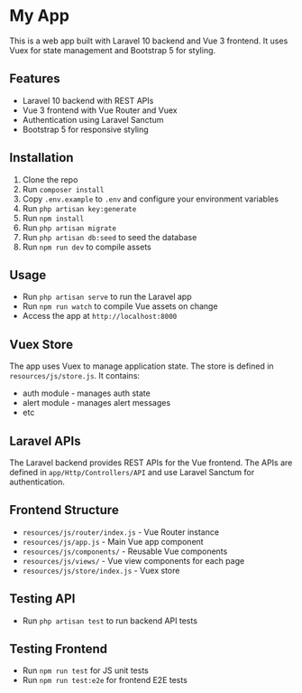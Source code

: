 # My App

This is a web app built with Laravel 10 backend and Vue 3 frontend. It uses Vuex for state management and Bootstrap 5 for styling.

## Features

- Laravel 10 backend with REST APIs
- Vue 3 frontend with Vue Router and Vuex 
- Authentication using Laravel Sanctum
- Bootstrap 5 for responsive styling

## Installation

1. Clone the repo
2. Run `composer install`
3. Copy `.env.example` to `.env` and configure your environment variables
4. Run `php artisan key:generate` 
5. Run `npm install`
6. Run `php artisan migrate`
7. Run `php artisan db:seed` to seed the database
8. Run `npm run dev` to compile assets

## Usage

- Run `php artisan serve` to run the Laravel app
- Run `npm run watch` to compile Vue assets on change
- Access the app at `http://localhost:8000`

## Vuex Store

The app uses Vuex to manage application state. The store is defined in `resources/js/store.js`. It contains:

- auth module - manages auth state
- alert module - manages alert messages 
- etc

## Laravel APIs

The Laravel backend provides REST APIs for the Vue frontend. The APIs are defined in `app/Http/Controllers/API` and use Laravel Sanctum for authentication.

## Frontend Structure 

- `resources/js/router/index.js` - Vue Router instance
- `resources/js/app.js` - Main Vue app component
- `resources/js/components/` - Reusable Vue components 
- `resources/js/views/` - Vue view components for each page
- `resources/js/store/index.js` - Vuex store

## Testing API

- Run `php artisan test` to run backend API tests

## Testing Frontend

- Run `npm run test` for JS unit tests
- Run `npm run test:e2e` for frontend E2E tests